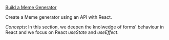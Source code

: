 [Build a Meme Generator](https://youtu.be/bMknfKXIFA8?t=16898)

Create a Meme generator using an API with React.

*Concepts*: In this section, we deepen the knolwedge of forms' behaviour in React and we focus on React *useState* and *useEffect*. 